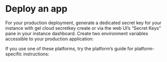 # Deploy an app

For your production deployment, generate a dedicated secret key for your instance with gel cloud secretkey create or via the web UI’s “Secret Keys” pane in your instance dashboard. Create two environment variables accessible to your production application:

If you use one of these platforms, try the platform’s guide for platform-specific instructions:

